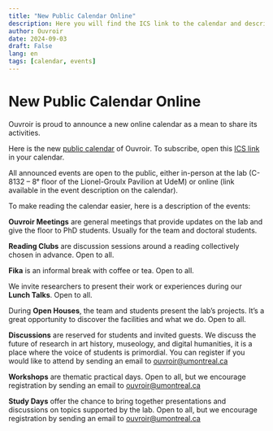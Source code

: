 ```yaml
---
title: "New Public Calendar Online"
description: Here you will find the ICS link to the calendar and descriptions of the types of events offered by Ouvroir.
author: Ouvroir
date: 2024-09-03
draft: False
lang: en
tags: [calendar, events]
---
```


# New Public Calendar Online

Ouvroir is proud to announce a new online calendar as a mean to share its activities.

Here is the new [public calendar](https://calendar.google.com/calendar/embed?src=labouvroir%40gmail.com&ctz=America%2FToronto) of Ouvroir. To subscribe, open this [ICS link](https://calendar.google.com/calendar/ical/labouvroir%40gmail.com/public/basic.ics) in your calendar.

All announced events are open to the public, either in-person at the lab (C-8132 – 8ᵉ floor of the Lionel-Groulx Pavilion at UdeM) or online (link available in the event description on the calendar).

To make reading the calendar easier, here is a description of the events:

**Ouvroir Meetings** are general meetings that provide updates on the lab and give the floor to PhD students. Usually for the team and doctoral students.

**Reading Clubs** are discussion sessions around a reading collectively chosen in advance. Open to all.

**Fika** is an informal break with coffee or tea. Open to all.

We invite researchers to present their work or experiences during our **Lunch Talks**. Open to all.

During **Open Houses**, the team and students present the lab’s projects. It’s a great opportunity to discover the facilities and what we do. Open to all.

**Discussions** are reserved for students and invited guests. We discuss the future of research in art history, museology, and digital humanities, it is a place where the voice of students is primordial. You can register if you would like to attend by sending an email to ouvroir@umontreal.ca

**Workshops** are thematic practical days. Open to all, but we encourage registration by sending an email to ouvroir@umontreal.ca

**Study Days** offer the chance to bring together presentations and discussions on topics supported by the lab. Open to all, but we encourage registration by sending an email to ouvroir@umontreal.ca
